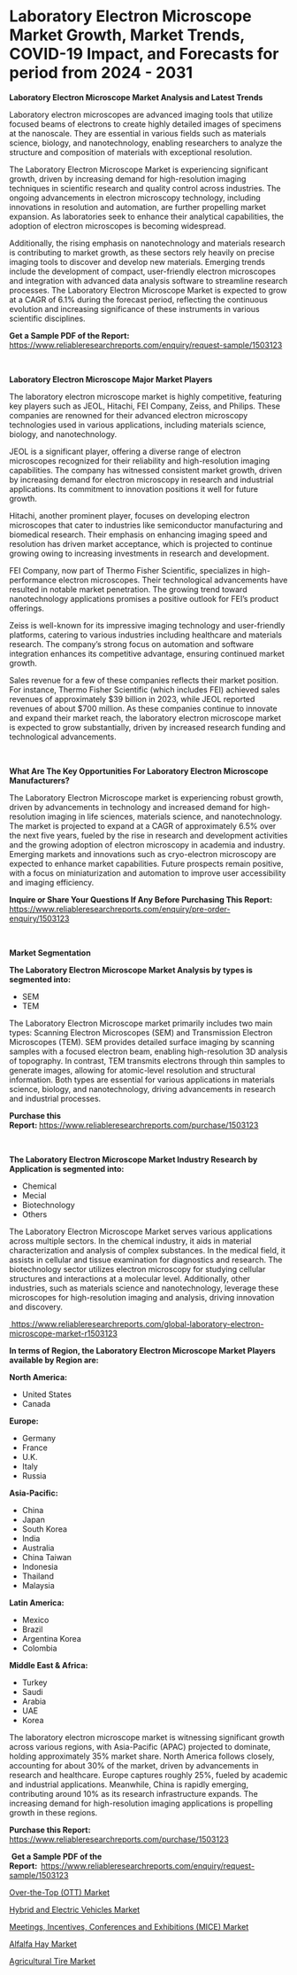 <p><h1>Laboratory Electron Microscope Market Growth, Market Trends, COVID-19 Impact, and Forecasts for period from 2024 - 2031</h1></p><p><strong>Laboratory Electron Microscope Market Analysis and Latest Trends</strong></p>
<p><p>Laboratory electron microscopes are advanced imaging tools that utilize focused beams of electrons to create highly detailed images of specimens at the nanoscale. They are essential in various fields such as materials science, biology, and nanotechnology, enabling researchers to analyze the structure and composition of materials with exceptional resolution.</p><p>The Laboratory Electron Microscope Market is experiencing significant growth, driven by increasing demand for high-resolution imaging techniques in scientific research and quality control across industries. The ongoing advancements in electron microscopy technology, including innovations in resolution and automation, are further propelling market expansion. As laboratories seek to enhance their analytical capabilities, the adoption of electron microscopes is becoming widespread.</p><p>Additionally, the rising emphasis on nanotechnology and materials research is contributing to market growth, as these sectors rely heavily on precise imaging tools to discover and develop new materials. Emerging trends include the development of compact, user-friendly electron microscopes and integration with advanced data analysis software to streamline research processes. The Laboratory Electron Microscope Market is expected to grow at a CAGR of 6.1% during the forecast period, reflecting the continuous evolution and increasing significance of these instruments in various scientific disciplines.</p></p>
<p><strong>Get a Sample PDF of the Report:&nbsp;</strong> <a href="https://www.reliableresearchreports.com/enquiry/request-sample/1503123?utm_campaign=28&utm_medium=2&utm_source=Github&utm_content=ia&utm_term=08122024&utm_id=laboratory-electron-microscope">https://www.reliableresearchreports.com/enquiry/request-sample/1503123</a></p>
<p>&nbsp;</p>
<p><strong>Laboratory Electron Microscope Major Market Players</strong></p>
<p><p>The laboratory electron microscope market is highly competitive, featuring key players such as JEOL, Hitachi, FEI Company, Zeiss, and Philips. These companies are renowned for their advanced electron microscopy technologies used in various applications, including materials science, biology, and nanotechnology.</p><p>JEOL is a significant player, offering a diverse range of electron microscopes recognized for their reliability and high-resolution imaging capabilities. The company has witnessed consistent market growth, driven by increasing demand for electron microscopy in research and industrial applications. Its commitment to innovation positions it well for future growth.</p><p>Hitachi, another prominent player, focuses on developing electron microscopes that cater to industries like semiconductor manufacturing and biomedical research. Their emphasis on enhancing imaging speed and resolution has driven market acceptance, which is projected to continue growing owing to increasing investments in research and development.</p><p>FEI Company, now part of Thermo Fisher Scientific, specializes in high-performance electron microscopes. Their technological advancements have resulted in notable market penetration. The growing trend toward nanotechnology applications promises a positive outlook for FEI’s product offerings.</p><p>Zeiss is well-known for its impressive imaging technology and user-friendly platforms, catering to various industries including healthcare and materials research. The company’s strong focus on automation and software integration enhances its competitive advantage, ensuring continued market growth.</p><p>Sales revenue for a few of these companies reflects their market position. For instance, Thermo Fisher Scientific (which includes FEI) achieved sales revenues of approximately $39 billion in 2023, while JEOL reported revenues of about $700 million. As these companies continue to innovate and expand their market reach, the laboratory electron microscope market is expected to grow substantially, driven by increased research funding and technological advancements.</p></p>
<p>&nbsp;</p>
<p><strong>What Are The Key Opportunities For Laboratory Electron Microscope Manufacturers?</strong></p>
<p><p>The Laboratory Electron Microscope market is experiencing robust growth, driven by advancements in technology and increased demand for high-resolution imaging in life sciences, materials science, and nanotechnology. The market is projected to expand at a CAGR of approximately 6.5% over the next five years, fueled by the rise in research and development activities and the growing adoption of electron microscopy in academia and industry. Emerging markets and innovations such as cryo-electron microscopy are expected to enhance market capabilities. Future prospects remain positive, with a focus on miniaturization and automation to improve user accessibility and imaging efficiency.</p></p>
<p><strong>Inquire or Share Your Questions If Any Before Purchasing This Report:</strong> <a href="https://www.reliableresearchreports.com/enquiry/pre-order-enquiry/1503123?utm_campaign=28&utm_medium=2&utm_source=Github&utm_content=ia&utm_term=08122024&utm_id=laboratory-electron-microscope">https://www.reliableresearchreports.com/enquiry/pre-order-enquiry/1503123</a></p>
<p>&nbsp;</p>
<p><strong>Market Segmentation</strong></p>
<p><strong>The Laboratory Electron Microscope Market Analysis by types is segmented into:</strong></p>
<p><ul><li>SEM</li><li>TEM</li></ul></p>
<p><p>The Laboratory Electron Microscope market primarily includes two main types: Scanning Electron Microscopes (SEM) and Transmission Electron Microscopes (TEM). SEM provides detailed surface imaging by scanning samples with a focused electron beam, enabling high-resolution 3D analysis of topography. In contrast, TEM transmits electrons through thin samples to generate images, allowing for atomic-level resolution and structural information. Both types are essential for various applications in materials science, biology, and nanotechnology, driving advancements in research and industrial processes.</p></p>
<p><strong>Purchase this Report:&nbsp;</strong><a href="https://www.reliableresearchreports.com/purchase/1503123?utm_campaign=28&utm_medium=2&utm_source=Github&utm_content=ia&utm_term=08122024&utm_id=laboratory-electron-microscope">https://www.reliableresearchreports.com/purchase/1503123</a></p>
<p>&nbsp;</p>
<p><strong>The Laboratory Electron Microscope Market Industry Research by Application is segmented into:</strong></p>
<p><ul><li>Chemical</li><li>Mecial</li><li>Biotechnology</li><li>Others</li></ul></p>
<p><p>The Laboratory Electron Microscope Market serves various applications across multiple sectors. In the chemical industry, it aids in material characterization and analysis of complex substances. In the medical field, it assists in cellular and tissue examination for diagnostics and research. The biotechnology sector utilizes electron microscopy for studying cellular structures and interactions at a molecular level. Additionally, other industries, such as materials science and nanotechnology, leverage these microscopes for high-resolution imaging and analysis, driving innovation and discovery.</p></p>
<p><a href="https://www.reliableresearchreports.com/global-laboratory-electron-microscope-market-r1503123?utm_campaign=28&utm_medium=2&utm_source=Github&utm_content=ia&utm_term=08122024&utm_id=laboratory-electron-microscope">&nbsp;https://www.reliableresearchreports.com/global-laboratory-electron-microscope-market-r1503123</a></p>
<p><strong>In terms of Region, the Laboratory Electron Microscope Market Players available by Region are:</strong></p>
<p>
    <p> <strong> North America: </strong>
        <ul>
            <li>United States</li>
            <li>Canada</li>
        </ul>
        </p> 
    <p> <strong> Europe: </strong>
        <ul>
            <li>Germany</li>
            <li>France</li>
            <li>U.K.</li>
            <li>Italy</li>
            <li>Russia</li>
        </ul>
        </p> 
    <p> <strong> Asia-Pacific: </strong>
        <ul>
            <li>China</li>
            <li>Japan</li>
            <li>South Korea</li>
            <li>India</li>
            <li>Australia</li>
            <li>China Taiwan</li>
            <li>Indonesia</li>
            <li>Thailand</li>
            <li>Malaysia</li>
        </ul>
        </p> 
    <p> <strong> Latin America: </strong>
        <ul>
            <li>Mexico</li>
            <li>Brazil</li>
            <li>Argentina Korea</li>
            <li>Colombia</li>
        </ul>
        </p> 
    <p> <strong> Middle East & Africa: </strong>
        <ul>
            <li>Turkey</li>
            <li>Saudi</li>
            <li>Arabia</li>
            <li>UAE</li>
            <li>Korea</li>
        </ul>
    </p>
    </p>
<p><p>The laboratory electron microscope market is witnessing significant growth across various regions, with Asia-Pacific (APAC) projected to dominate, holding approximately 35% market share. North America follows closely, accounting for about 30% of the market, driven by advancements in research and healthcare. Europe captures roughly 25%, fueled by academic and industrial applications. Meanwhile, China is rapidly emerging, contributing around 10% as its research infrastructure expands. The increasing demand for high-resolution imaging applications is propelling growth in these regions.</p></p>
<p><strong>Purchase this Report: </strong><a href="https://www.reliableresearchreports.com/purchase/1503123?utm_campaign=28&utm_medium=2&utm_source=Github&utm_content=ia&utm_term=08122024&utm_id=laboratory-electron-microscope">https://www.reliableresearchreports.com/purchase/1503123</a></p>
<p>&nbsp;<strong>Get a Sample PDF of the Report:&nbsp;&nbsp;</strong><a href="https://www.reliableresearchreports.com/enquiry/request-sample/1503123?utm_campaign=28&utm_medium=2&utm_source=Github&utm_content=ia&utm_term=08122024&utm_id=laboratory-electron-microscope">https://www.reliableresearchreports.com/enquiry/request-sample/1503123</a></p>
<p><strong></strong></p>
<p><p><a href="https://github.com/BellAuer/Market-Research-Report-List-1/blob/main/over-the-top-ott-market.md?utm_campaign=28&utm_medium=2&utm_source=Github&utm_content=ia&utm_term=08122024&utm_id=laboratory-electron-microscope">Over-the-Top (OTT) Market</a></p><p><a href="https://www.linkedin.com/pulse/th-score-market-0ptye?utm_campaign=28&utm_medium=2&utm_source=Github&utm_content=ia&utm_term=08122024&utm_id=laboratory-electron-microscope">Hybrid and Electric Vehicles Market</a></p><p><a href="https://github.com/SamiaChowdhury801/Market-Research-Report-List-1/blob/main/meetings-incentives-conferences-and-exhibitions-mice-market.md?utm_campaign=28&utm_medium=2&utm_source=Github&utm_content=ia&utm_term=08122024&utm_id=laboratory-electron-microscope">Meetings, Incentives, Conferences and Exhibitions (MICE) Market</a></p><p><a href="https://www.linkedin.com/pulse/th-score-market-0ptye?utm_campaign=28&utm_medium=2&utm_source=Github&utm_content=ia&utm_term=08122024&utm_id=laboratory-electron-microscope">Alfalfa Hay Market</a></p><p><a href="https://www.linkedin.com/pulse/th-score-market-0ptye?utm_campaign=28&utm_medium=2&utm_source=Github&utm_content=ia&utm_term=08122024&utm_id=laboratory-electron-microscope">Agricultural Tire Market</a></p></p>